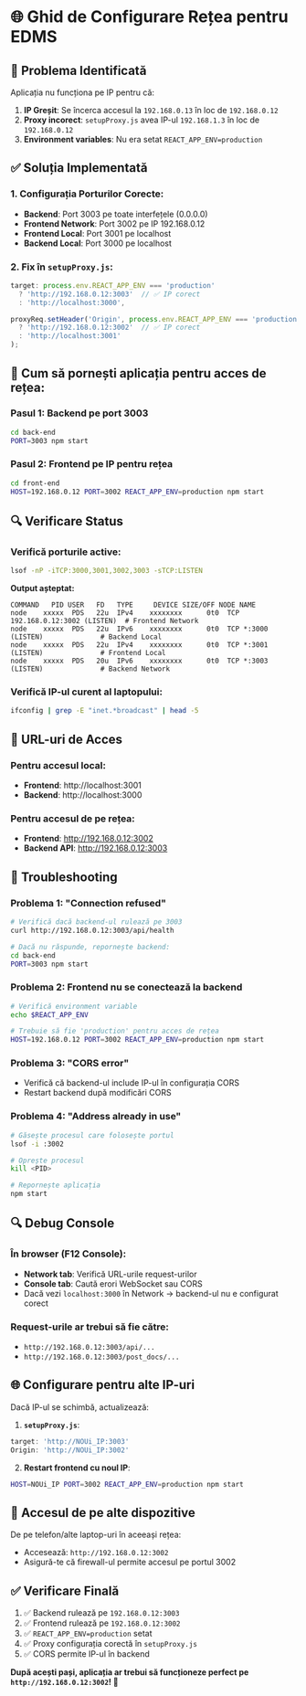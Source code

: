 # 🌐 Ghid de Configurare Rețea pentru EDMS

## 🚨 Problema Identificată

Aplicația nu funcționa pe IP pentru că:
1. **IP Greșit**: Se încerca accesul la `192.168.0.13` în loc de `192.168.0.12` 
2. **Proxy incorect**: `setupProxy.js` avea IP-ul `192.168.1.3` în loc de `192.168.0.12`
3. **Environment variables**: Nu era setat `REACT_APP_ENV=production`

## ✅ Soluția Implementată

### 1. Configurația Porturilor Corecte:
- **Backend**: Port 3003 pe toate interfețele (0.0.0.0)  
- **Frontend Network**: Port 3002 pe IP 192.168.0.12
- **Frontend Local**: Port 3001 pe localhost
- **Backend Local**: Port 3000 pe localhost

### 2. Fix în `setupProxy.js`:
```javascript
target: process.env.REACT_APP_ENV === 'production' 
  ? 'http://192.168.0.12:3003'  // ✅ IP corect 
  : 'http://localhost:3000',

proxyReq.setHeader('Origin', process.env.REACT_APP_ENV === 'production'
  ? 'http://192.168.0.12:3002'  // ✅ IP corect
  : 'http://localhost:3001'
);
```

## 🚀 Cum să pornești aplicația pentru acces de rețea:

### Pasul 1: Backend pe port 3003
```bash
cd back-end
PORT=3003 npm start
```

### Pasul 2: Frontend pe IP pentru rețea  
```bash
cd front-end
HOST=192.168.0.12 PORT=3002 REACT_APP_ENV=production npm start
```

## 🔍 Verificare Status

### Verifică porturile active:
```bash
lsof -nP -iTCP:3000,3001,3002,3003 -sTCP:LISTEN
```

**Output așteptat:**
```
COMMAND   PID USER   FD   TYPE     DEVICE SIZE/OFF NODE NAME
node    xxxxx  PDS   22u  IPv4    xxxxxxxx      0t0  TCP 192.168.0.12:3002 (LISTEN)  # Frontend Network
node    xxxxx  PDS   22u  IPv6    xxxxxxxx      0t0  TCP *:3000 (LISTEN)              # Backend Local  
node    xxxxx  PDS   22u  IPv4    xxxxxxxx      0t0  TCP *:3001 (LISTEN)              # Frontend Local
node    xxxxx  PDS   20u  IPv6    xxxxxxxx      0t0  TCP *:3003 (LISTEN)              # Backend Network
```

### Verifică IP-ul curent al laptopului:
```bash
ifconfig | grep -E "inet.*broadcast" | head -5
```

## 🎯 URL-uri de Acces

### Pentru accesul local:
- **Frontend**: http://localhost:3001
- **Backend**: http://localhost:3000

### Pentru accesul de pe rețea:
- **Frontend**: http://192.168.0.12:3002 
- **Backend API**: http://192.168.0.12:3003

## 🔧 Troubleshooting

### Problema 1: "Connection refused"
```bash
# Verifică dacă backend-ul rulează pe 3003
curl http://192.168.0.12:3003/api/health

# Dacă nu răspunde, repornește backend:
cd back-end
PORT=3003 npm start
```

### Problema 2: Frontend nu se conectează la backend
```bash
# Verifică environment variable
echo $REACT_APP_ENV

# Trebuie să fie 'production' pentru acces de rețea
HOST=192.168.0.12 PORT=3002 REACT_APP_ENV=production npm start
```

### Problema 3: "CORS error"
- Verifică că backend-ul include IP-ul în configurația CORS
- Restart backend după modificări CORS

### Problema 4: "Address already in use"
```bash
# Găsește procesul care folosește portul
lsof -i :3002

# Oprește procesul
kill <PID>

# Repornește aplicația
npm start
```

## 🔍 Debug Console

### În browser (F12 Console):
- **Network tab**: Verifică URL-urile request-urilor
- **Console tab**: Caută erori WebSocket sau CORS
- Dacă vezi `localhost:3000` în Network → backend-ul nu e configurat corect

### Request-urile ar trebui să fie către:
- `http://192.168.0.12:3003/api/...`
- `http://192.168.0.12:3003/post_docs/...`

## 🌐 Configurare pentru alte IP-uri

Dacă IP-ul se schimbă, actualizează:

1. **`setupProxy.js`**:
```javascript
target: 'http://NOUi_IP:3003'
Origin: 'http://NOUi_IP:3002'
```

2. **Restart frontend cu noul IP**:
```bash
HOST=NOUi_IP PORT=3002 REACT_APP_ENV=production npm start
```

## 📱 Accesul de pe alte dispozitive

De pe telefon/alte laptop-uri în aceeași rețea:
- Accesează: `http://192.168.0.12:3002`
- Asigură-te că firewall-ul permite accesul pe portul 3002

## ✅ Verificare Finală

1. ✅ Backend rulează pe `192.168.0.12:3003`
2. ✅ Frontend rulează pe `192.168.0.12:3002`  
3. ✅ `REACT_APP_ENV=production` setat
4. ✅ Proxy configurația corectă în `setupProxy.js`
5. ✅ CORS permite IP-ul în backend

**După acești pași, aplicația ar trebui să funcționeze perfect pe `http://192.168.0.12:3002`! 🎉** 